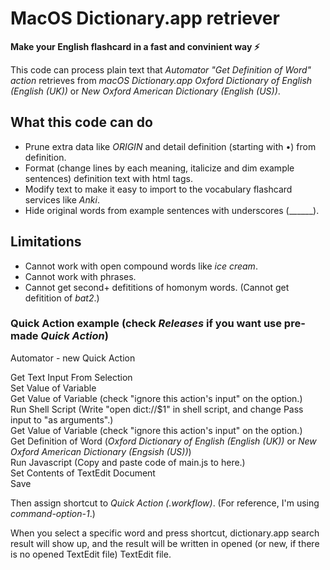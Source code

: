 # MacOS Dictionary.app retriever

**Make your English flashcard in a fast and convinient way ⚡️**
  
This code can process plain text that *Automator "Get Definition of Word" action* retrieves from *macOS Dictionary.app Oxford Dictionary of English (English (UK))* or *New Oxford American Dictionary (English (US))*.

## What this code can do
- Prune extra data like *ORIGIN* and detail definition (starting with •) from definition.
- Format (change lines by each meaning, italicize and dim example sentences) definition text with html tags.
- Modify text to make it easy to import to the vocabulary flashcard services like *Anki*.
- Hide original words from example sentences with underscores (______).

## Limitations
- Cannot work with open compound words like *ice cream*.
- Cannot work with phrases.
- Cannot get second+ defititions of homonym words. (Cannot get defitition of *bat2*.)

### Quick Action example (check *Releases* if you want use pre-made *Quick Action*)
  
Automator - new Quick Action  
  
Get Text Input From Selection  
Set Value of Variable  
Get Value of Variable (check "ignore this action's input" on the option.)  
Run Shell Script (Write "open dict://$1" in shell script, and change Pass input to "as arguments".)  
Get Value of Variable (check "ignore this action's input" on the option.)  
Get Definition of Word (*Oxford Dictionary of English (English (UK))* or *New Oxford American Dictionary (Engsish (US))*)  
Run Javascript (Copy and paste code of main.js to here.)  
Set Contents of TextEdit Document  
Save
  
Then assign shortcut to *Quick Action (.workflow)*. (For reference, I'm using *command-option-1*.)
  
When you select a specific word and press shortcut, dictionary.app search result will show up, and the result will be written in opened (or new, if there is no opened TextEdit file) TextEdit file.
